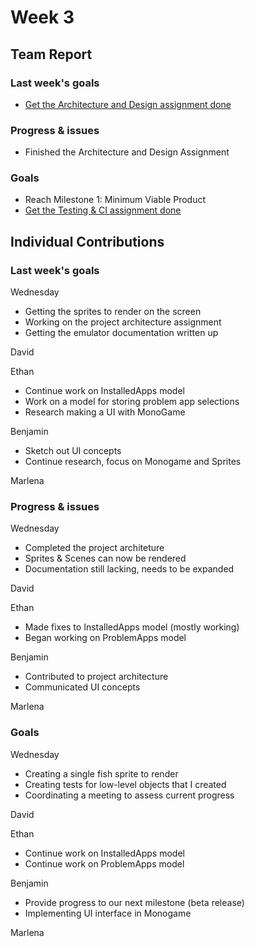 # Week 3 #
## Team Report ##
### Last week's goals ###
- [Get the Architecture and Design assignment done](https://homes.cs.washington.edu/~rjust/courses/2021Spring/CSE403/project/project04.html)

### Progress & issues ###
- Finished the Architecture and Design Assignment

### Goals ###
- Reach Milestone 1: Minimum Viable Product
- [Get the Testing & CI assignment done](https://homes.cs.washington.edu/~rjust/courses/2021Spring/CSE403/project/project05.html)

## Individual Contributions
### Last week's goals ###
Wednesday
- Getting the sprites to render on the screen
- Working on the project architecture assignment
- Getting the emulator documentation written up

David

Ethan
- Continue work on InstalledApps model
- Work on a model for storing problem app selections
- Research making a UI with MonoGame

Benjamin
- Sketch out UI concepts
- Continue research, focus on Monogame and Sprites

Marlena

### Progress & issues ###
Wednesday
- Completed the project architeture
- Sprites & Scenes can now be rendered
- Documentation still lacking, needs to be expanded

David

Ethan
- Made fixes to InstalledApps model (mostly working)
- Began working on ProblemApps model

Benjamin
- Contributed to project architecture
- Communicated UI concepts

Marlena

### Goals ###
Wednesday
- Creating a single fish sprite to render
- Creating tests for low-level objects that I created
- Coordinating a meeting to assess current progress

David

Ethan
- Continue work on InstalledApps model
- Continue work on ProblemApps model

Benjamin
- Provide progress to our next milestone (beta release)
- Implementing UI interface in Monogame

Marlena

